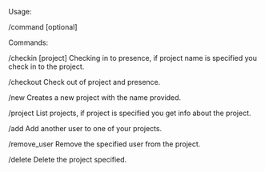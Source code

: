 Usage:

/command <required> [optional]

Commands:

/checkin [project]
    Checking in to presence, if project name is specified you check in to the project.

/checkout
    Check out of project and presence.

/new <name>
    Creates a new project with the name provided.

/project <project>
    List projects, if project is specified you get info about the project.

/add <username> <project>
    Add another user to one of your projects.

/remove_user <username> <project>
    Remove the specified user from the project.

/delete <project>
    Delete the project specified.